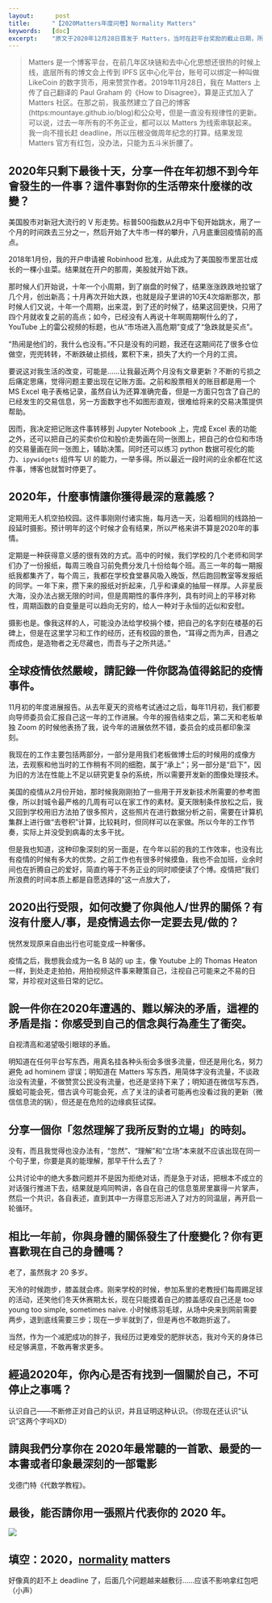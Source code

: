 ```yaml
---
layout:      post
title:      "【2020Matters年度问卷】Normality Matters"
keywords:   [doc]
excerpt:    "原文于2020年12月28日首发于 Matters，当时在赶平台奖励的截止日期，所以很多东西没有展开写，大家凑合看吧。"
---
```


> Matters 是一个博客平台，在前几年区块链和去中心化思想还很热的时候上线，底层所有的博文会上传到 IPFS 区中心化平台，账号可以绑定一种叫做 LikeCoin 的数字货币，用来赞赏作者。2019年11月28日，我在 Matters 上传了自己翻译的 Paul Graham 的《How to Disagree》，算是正式加入了 Matters 社区。在那之前，我虽然建立了自己的博客(https:mountaye.github.io/blog)和公众号，但是一直没有规律性的更新。可以说，过去一年所有的不务正业，都可以以 Matters 为线索串联起来。我一向不擅长赶 deadline，所以压根没做周年纪念的打算。结果发现 Matters 官方有红包，没办法，只能为五斗米折腰了。

## 2020年只剩下最後十天，分享一件在年初想不到今年會發生的一件事？這件事對你的生活帶來什麼樣的改變？

美国股市对新冠大流行的 V 形走势。标普500指数从2月中下旬开始跳水，用了一个月的时间跌去三分之一，然后开始了大牛市一样的攀升，八月底重回疫情前的高点。

2018年1月份，我的开户申请被 Robinhood 批准，从此成为了美国股市里茁壮成长的一棵小韭菜。结果就在开户的那周，美股就开始下跌。

那时候人们开始说，十年一个小周期，到了崩盘的时候了，结果涨涨跌跌地拉锯了几个月，创出新高；十月再次开始大跌，也就是段子里讲的10天4次熔断那次，那时候人们又说，十年一个周期，出来混，到了还的时候了，结果这回更快，只用了四个月就收复之前的高点；如今，已经没有人再说十年啊周期啊什么的了，YouTube 上的雷公视频的标题，也从“市场进入高危期”变成了“急跌就是买点”。

“热闹是他们的，我什么也没有。”不只是没有的问题，我还在这期间花了很多仓位做空，兜兜转转，不断跌破止损线，累积下来，损失了大约一个月的工资。

要说这对我生活的改变，可能是……让我最近两个月没有文章更新？不断的亏损之后痛定思痛，觉得问题主要出现在记账方面。之前和股票相关的账目都是用一个 MS Excel 电子表格记录，虽然自认为还算准确完备，但是一方面只包含了自己的已经发生的交易信息，另一方面数字也不如图形直观，很难给将来的交易决策提供帮助。

因而，我决定把记账这件事转移到 Jupyter Notebook 上，完成 Excel 表的功能之外，还可以把自己的买卖价位和股价走势画在同一张图上，把自己的仓位和市场的交易量画在同一张图上，辅助决策。同时还可以练习 python 数据可视化的能力、`ipywidgets` 组件写 UI 的能力，一举多得。所以最近一段时间的业余都在忙这件事，博客也就暂时停更了。

## 2020年，什麼事情讓你獲得最深的意義感？

定期用无人机空拍校园。这件事刚刚付诸实施，每月选一天，沿着相同的线路拍一段延时摄影。预计明年的这个时候才会有结果，所以严格来讲不算是2020年的事情。

定期是一种获得意义感的很有效的方式。高中的时候，我们学校的几个老师和同学们办了一份报纸，每周三晚自习前免费分发几十份给每个班。高三一年的每一期报纸我都集齐了，每个周三，我都在学校食堂暴风吸入晚饭，然后跑回教室等发报纸的同学。一年下来，攒下来的报纸对折起来，几乎和课桌的抽屉一样厚。人非星辰大海，没办法占据无限的时间，但是周期性的事件序列，具有时间上的平移对称性，周期函数的自变量是可以趋向无穷的，给人一种对于永恒的近似和安慰。

摄影也是。像我这样的人，可能没办法给学校捐个楼，把自己的名字刻在楼基的石碑上，但是在这里学习和工作的经历，还有校园的景色，“耳得之而为声，目遇之而成色，是造物者之无尽藏也，而吾与子之所共适。”

## 全球疫情依然嚴峻，請記錄一件你認為值得銘記的疫情事件。

11月初的年度进展报告。从去年夏天的资格考试通过之后，每年11月初，我们都要向导师委员会汇报自己这一年的工作进展。今年的报告结束之后，第二天和老板单独 Zoom 的时候他表扬了我，说今年的进展依然不错，委员会的成员都印象深刻。

我现在的工作主要包括两部分，一部分是用我们老板做博士后的时候用的成像方法，去观察和他当时的工作稍有不同的细胞，属于“承上”；另一部分是“启下”，因为旧的方法在性能上不足以研究更复杂的系统，所以需要开发新的图像处理技术。

美国的疫情从2月份开始，那时候我刚刚拍了一些用于开发新技术所需要的参考图像，所以封城令最严格的几周有可以在家工作的素材。夏天限制条件放松之后，我又回到学校用旧方法拍了很多照片，这些照片在进行数据分析之前，需要在计算机集群上进行做“去卷积”计算，比较耗时，但同样可以在家做。所以今年的工作节奏，实际上并没受到病毒的太多干扰。

但是我也知道，这种印象深刻的另一面是，在今年以前的我的工作效率，也没有比有疫情的时候有多大的优势。之前工作也有很多时候摸鱼，我也不会加班，业余时间也在折腾自己的爱好，简直约等于不务正业的同时顺便读了个博。疫情把“我们所浪费的时间本质上都是自愿选择的”这一点放大了，

## 2020出行受限，如何改變了你與他人/世界的關係？有沒有什麼人/事，是疫情過去你一定要去見/做的？

恍然发现原来自由出行也可能变成一种奢侈。

疫情之后，我想我会成为一名 B 站的 up 主，像 Youtube 上的 Thomas Heaton 一样，到处走走拍拍，用拍视频这件事来鞭策自己，注视自己可能来之不易的日常，并珍视对这些日常的记忆。

## 說一件你在2020年遭遇的、難以解決的矛盾，這裡的矛盾是指：你感受到自己的信念與行為產生了衝突。

自视清高和渴望吸引眼球的矛盾。

明知道在任何平台写东西，用真名挂各种头衔会多很多流量，但还是用化名，努力避免 ad hominem 谬误；明知道在 Matters 写东西，用简体字没有流量，不谈政治没有流量，不做赞赏公民没有流量，也还是坚持下来了；明知道在微信写东西，膜蛤可能会死，借古讽今可能会死，点了关注的读者可能再也没看过我的更新（微信信息流的锅），但还是在危险的边缘疯狂试探。

## 分享一個你「忽然理解了我所反對的立場」的時刻。

没有，而且我觉得也没办法有，“忽然”、“理解”和“立场”本来就不应该出现在同一个句子里，你要是真的能理解，那早干什么去了？

公共讨论中的绝大多数问题并不是因为拒绝对话，而是急于对话，把根本不成立的对话强行推进下去，结果就是鸡同鸭讲，各自在自己的信息茧房里赢得一片掌声，然后一个共识，各自表述，直到其中一方得意忘形进入了对方的同温层，再开启一轮循环。

## 相比一年前，你與身體的關係發生了什麼變化？你有更喜歡現在自己的身體嗎？

老了，虽然我才 20 多岁。

天冷的时候跑步，膝盖就会疼。刚来学校的时候，参加系里的老教授们每周踢足球的活动，还笑他们冬天休赛期太长，现在只能摸着自己的膝盖感叹自己还是 too young too simple, sometimes naive. 小时候练羽毛球，从场中央来到网前需要两步，退到底线需要三步；现在一步半就到了，但是再也不敢跑折返了。

当然，作为一个减肥成功的胖子，我经历过更难受的肥胖状态，我对今天的身体已经足够满意，不敢再奢求更多。

## 經過2020年，你內心是否有找到一個關於自己，不可停止之事嗎？

认识自己——不断修正对自己的认识，并且证明这种认识。（你现在还认识“认识”这两个字吗XD）

## 請與我們分享你在 2020年最常聽的一首歌、最愛的一本書或者印象最深刻的一部電影

戈德门特《代数学教程》。

## 最後，能否請你用一張照片代表你的 2020 年。

![]({{site.baseurl}}/assets/photos/2021-01-09-matters-rainbow.png)

## 填空：2020，<u>normality</u> matters

好像真的赶不上 deadline 了，后面几个问题越来越敷衍……应该不影响拿红包吧（小声）